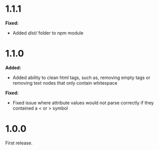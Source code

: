 
# 1.1.1

__Fixed:__

* Added _dist/_ folder to npm module

# 1.1.0

__Added:__

* Added ability to clean html tags, such as, removing empty tags or removing text nodes that only contain whitespace

__Fixed:__

* Fixed issue where attribute values would not parse correctly if they contained
a < or > symbol

# 1.0.0

First release.
